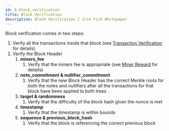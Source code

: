 ```yaml
---
id: 6_block_verification
title: Block Verification
description: Block Verification | Iron Fish Whitepaper
---
```


Block verification comes in two steps:
1. Verify all the transactions inside that block (see [Transaction Verification](3_transactions.md#transaction-verification) for details)
2. Verify the Block Header
    1. **miners_fee**
        1. Verify that the miners fee is appropriate (see [Miner Reward](5_block_creation.md#miner-reward) for details)
    2. **note_commitment & nullifier_commitment**
        1. Verify that the new Block Header has the correct Merkle roots for both the notes and nullifiers after all the transactions for that block have been applied to both trees
    3. **target & randomness**
        1. Verify that the difficulty of the block hash given the nonce is met
    4. **timestamp**
        1. Verify that the timestamp is within bounds
    5. **sequence & previous_block_hash**
        1. Verify that the block is referencing the correct previous block

